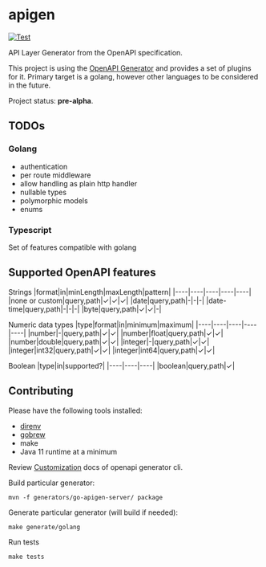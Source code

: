 # apigen

[![Test](https://github.com/gemyago/apigen/actions/workflows/test.yml/badge.svg)](https://github.com/gemyago/apigen/actions/workflows/test.yml)

API Layer Generator from the OpenAPI specification.

This project is using the [OpenAPI Generator](https://github.com/openapitools/openapi-generator) and provides a set of plugins for it. Primary target is a golang, however other languages to be considered in the future.

Project status: **pre-alpha**.

## TODOs

### Golang
* authentication
* per route middleware
* allow handling as plain http handler
* nullable types
* polymorphic models
* enums

### Typescript

Set of features compatible with golang

## Supported OpenAPI features

Strings
|format|in|minLength|maxLength|pattern|
|----|----|----|----|----|
|none or custom|query,path|&check;|&check;|&check;|
|date|query,path|-|-|-|
|date-time|query,path|-|-|-|
|byte|query,path|&check;|&check;|-|

Numeric data types
|type|format|in|minimum|maximum|
|----|----|----|----|----|
|number|-|query,path|&check;|&check;|
|number|float|query,path|&check;|&check;|
|number|double|query,path|&check;|&check;|
|integer|-|query,path|&check;|&check;|
|integer|int32|query,path|&check;|&check;|
|integer|int64|query,path|&check;|&check;|

Boolean
|type|in|supported?|
|----|----|----|
|boolean|query,path|&check;|

## Contributing

Please have the following tools installed:
* [direnv](https://github.com/direnv/direnv)
* [gobrew](https://github.com/kevincobain2000/gobrew#install-or-update)
* make
* Java 11 runtime at a minimum

Review [Customization](https://openapi-generator.tech/docs/customization) docs of openapi generator cli.

Build particular generator:
```
mvn -f generators/go-apigen-server/ package
```

Generate particular generator (will build if needed):
```
make generate/golang
```

Run tests
```
make tests
```